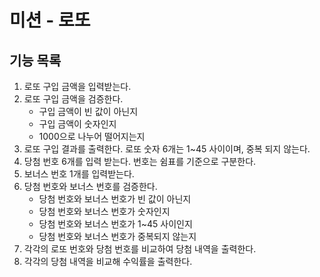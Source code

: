 # 미션 - 로또

## 기능 목록

1. 로또 구입 금액을 입력받는다.
2. 로또 구입 금액을 검증한다.
    - 구입 금액이 빈 값이 아닌지
    - 구입 금액이 숫자인지
    - 1000으로 나누어 떨어지는지
3. 로또 구입 결과를 출력한다. 로또 숫자 6개는 1~45 사이이며, 중복 되지 않는다.
3. 당첨 번호 6개를 입력 받는다. 번호는 쉼표를 기준으로 구분한다.
4. 보너스 번호 1개를 입력받는다.
5. 당첨 번호와 보너스 번호를 검증한다.
    - 당첨 번호와 보너스 번호가 빈 값이 아닌지
    - 당첨 번호와 보너스 번호가 숫자인지
    - 당첨 번호와 보너스 번호가 1~45 사이인지
    - 당첨 번호와 보너스 번호가 중복되지 않는지
6. 각각의 로또 번호와 당첨 번호를 비교하여 당첨 내역을 출력한다.
7. 각각의 당첨 내역을 비교해 수익률을 출력한다.
